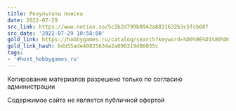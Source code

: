 ```yaml
---
title: Результаты поиска
date: 2022-07-29
src_link: https://www.notion.so/5c2b2d799b0942a8831632b3c5fcb68f
src_date: '2022-07-29 10:58:00'
gold_link: https://hobbygames.ru/catalog/search?keyword=%D0%9E%D1%80%D0%B8%D1%84%D0%BB%D0%B0%D0%BC%D0%BC%D0%B0
gold_link_hash: 6db55ade40825634a2a090319d86035c
tags:
- '#host_hobbygames_ru'
---
```



Копирование материалов разрешено только по согласию администрации

Содержимое сайта не является публичной офертой